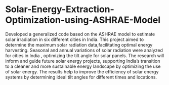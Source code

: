 # Solar-Energy-Extraction-Optimization-using-ASHRAE-Model
  Developed a generalized code based on the ASHRAE model to estimate solar irradiation in six different cities in India.
  This project aimed to determine the maximum solar radiation data,facilitating optimal energy harvesting.
  Seasonal and annual variations of solar radiation were analyzed for cities in India , optimizing the tilt angle for solar panels.
  The research will inform and guide future solar energy projects, supporting India’s transition to a cleaner and more sustainable
   energy landscape by optimizing the use of solar energy.
  The results help to improve the efficiency of solar energy systems by determining ideal tilt angles for different times and
   locations.
